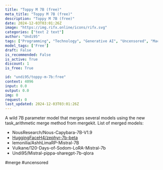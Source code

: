 ```yaml
---
title: "Toppy M 7B (free)"
meta_title: "Toppy M 7B (free)"
description: "Toppy M 7B (free)"
date: 2024-12-03T03:01:26Z
image: "https://img.rifx.online/icons/rifx.svg"
categories: ["text 2 text"]
author: "Undi95"
tags: ["Programming", "Technology", "Generative AI", "Uncensored", "Machine Learning", "Free"]
model_tags: ['Free']
draft: False
is_recommended: False
is_active: True
discount: 1
is_free: True

id: "undi95/toppy-m-7b:free"
context: 4096
input: 0.0
output: 0.0
img: 0
request: 0
last_updated: 2024-12-03T03:01:26Z
---
```


A wild 7B parameter model that merges several models using the new task_arithmetic merge method from mergekit.
List of merged models:
- NousResearch/Nous-Capybara-7B-V1.9
- [HuggingFaceH4/zephyr-7b-beta](/huggingfaceh4/zephyr-7b-beta)
- lemonilia/AshhLimaRP-Mistral-7B
- Vulkane/120-Days-of-Sodom-LoRA-Mistral-7b
- Undi95/Mistral-pippa-sharegpt-7b-qlora

#merge #uncensored

